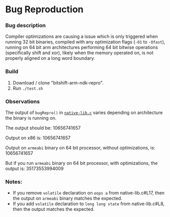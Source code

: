 # Bug Reproduction
### Bug description
Compiler optimizations are causing a issue which is only triggered when running 32 bit binaries, compiled with any optimization flags 
(`-O1` to `-Ofast`), running on 64 bit arm architectures performing 64 bit bitwise operations (specifically shift and xor), 
likely when the memory operated on, is not properly aligned on a long word boundary.

### Build
1. Download / clone "bitshift-arm-ndk-repro".
1. Run `./test.sh`

### Observations
The output of `bugRepro()` in [`native-lib.c`](jni/native-lib.c) varies depending on architecture the binary is running on.

The output should be:  10656741657

Output on x86 is:      10656741657

Output on `armeabi` binary on 64 bit processor, without optimizations, is: 10656741657

But if you run `armeabi` binary on 64 bit processor, with optimizations, the output is: 35173553994009

### Notes:
* If you remove `volatile` declaration on `oops a` from native-lib.c#L17, then the output on `armeabi` binary matches the expected.
* If you add `volatile` declaration to `long long state` from native-lib.c#L8, then the output matches the expected.
